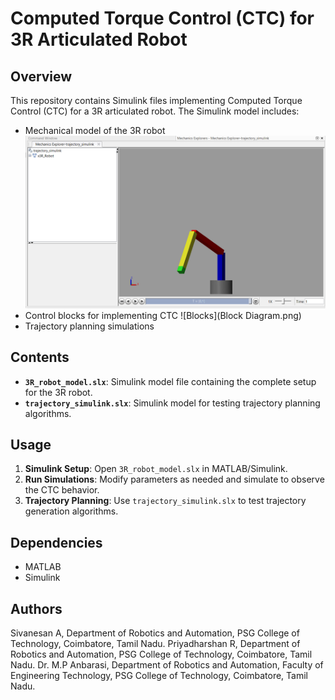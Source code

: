 
# Computed Torque Control (CTC) for 3R Articulated Robot

## Overview
This repository contains Simulink files implementing Computed Torque Control (CTC) for a 3R articulated robot. The Simulink model includes:
- Mechanical model of the 3R robot
  ![Robot](Robot.png)
- Control blocks for implementing CTC
  ![Blocks](Block Diagram.png)
- Trajectory planning simulations

## Contents
- **`3R_robot_model.slx`**: Simulink model file containing the complete setup for the 3R robot.
- **`trajectory_simulink.slx`**: Simulink model for testing trajectory planning algorithms.

## Usage
1. **Simulink Setup**: Open `3R_robot_model.slx` in MATLAB/Simulink.
2. **Run Simulations**: Modify parameters as needed and simulate to observe the CTC behavior.
4. **Trajectory Planning**: Use `trajectory_simulink.slx` to test trajectory generation algorithms.

## Dependencies
- MATLAB
- Simulink

## Authors
Sivanesan A, Department of Robotics and Automation, PSG College of Technology, Coimbatore, Tamil Nadu.
Priyadharshan R, Department of Robotics and Automation, PSG College of Technology, Coimbatore, Tamil Nadu.
Dr. M.P Anbarasi, Department of Robotics and Automation, Faculty of Engineering Technology, PSG College of Technology, Coimbatore, Tamil Nadu.

